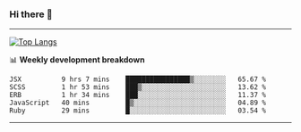 ### Hi there 👋

-------
[![Top Langs](https://github-readme-stats.vercel.app/api/top-langs/?username=ashish-r)](https://github.com/anuraghazra/github-readme-stats)

📊 **Weekly development breakdown**
<!--START_SECTION:waka-->
```text
JSX          9 hrs 7 mins    ████████████████▒░░░░░░░░   65.67 % 
SCSS         1 hr 53 mins    ███▒░░░░░░░░░░░░░░░░░░░░░   13.62 % 
ERB          1 hr 34 mins    ███░░░░░░░░░░░░░░░░░░░░░░   11.37 % 
JavaScript   40 mins         █▒░░░░░░░░░░░░░░░░░░░░░░░   04.89 % 
Ruby         29 mins         █░░░░░░░░░░░░░░░░░░░░░░░░   03.54 % 
```
<!--END_SECTION:waka-->
-------

<!--
**ashish-r/ashish-r** is a ✨ _special_ ✨ repository because its `README.md` (this file) appears on your GitHub profile.

Here are some ideas to get you started:

- 🔭 I’m currently working on ...
- 🌱 I’m currently learning ...
- 👯 I’m looking to collaborate on ...
- 🤔 I’m looking for help with ...
- 💬 Ask me about ...
- 📫 How to reach me: ...
- 😄 Pronouns: ...
- ⚡ Fun fact: ...
-->
